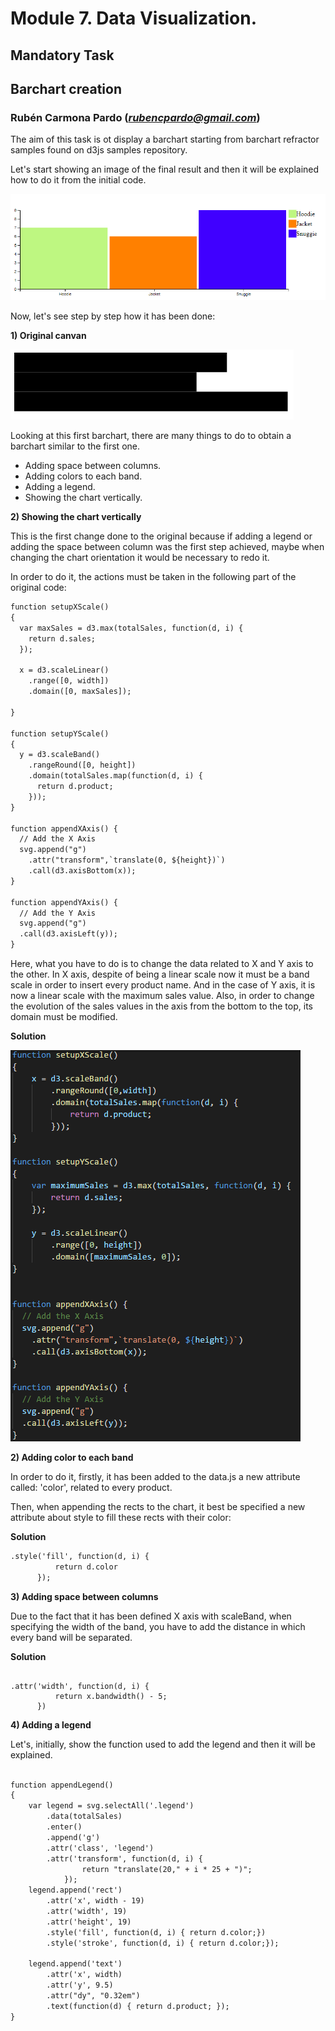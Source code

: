 # Module 7. Data Visualization.
## Mandatory Task
## Barchart creation
### Rubén Carmona Pardo (*rubencpardo@gmail.com*)

The aim of this task is ot display a barchart starting from barchart refractor samples found on d3js samples repository.

Let's start showing an image of the final result and then it will be explained how to do it from the initial code.

![FinalResult](./pictures/FinalResult.PNG "BarChart")

Now, let's see step by step how it has been done:

**1) Original canvan**



![Original](./pictures/original.png "BarChart Original")


Looking at this first barchart, there are many things to do to obtain a barchart similar to the first one.
* Adding space between columns.
* Adding colors to each band.
* Adding a legend.
* Showing the chart vertically.

**2) Showing the chart vertically**

This is the first change done to the original because if adding a legend or adding the space between column was the first step achieved, maybe when changing the chart orientation it would be necessary to redo it.

In order to do it, the actions must be taken in the following part of the original code:

```diff
function setupXScale()
{
  var maxSales = d3.max(totalSales, function(d, i) {
    return d.sales;
  });

  x = d3.scaleLinear()
    .range([0, width])
    .domain([0, maxSales]);

}

function setupYScale()
{
  y = d3.scaleBand()
    .rangeRound([0, height])
    .domain(totalSales.map(function(d, i) {
      return d.product;
    }));
}

function appendXAxis() {
  // Add the X Axis
  svg.append("g")
    .attr("transform",`translate(0, ${height})`)
    .call(d3.axisBottom(x));
}

function appendYAxis() {
  // Add the Y Axis
  svg.append("g")
  .call(d3.axisLeft(y));
}
```

Here, what you have to do is to change the data related to X and Y axis to the other. In X axis, despite of being a linear scale now it must be a band scale in order to insert every product name. And in the case of Y axis, it is now a linear scale with the maximum sales value. Also, in order to change the evolution of the sales values in the axis from the bottom to the top, its domain must be modified. 

**Solution**


![Solution1](./pictures/solution1.PNG "Solution 1")

**2) Adding color to each band**

In order to do it, firstly, it has been added to the data.js a new attribute called: 'color', related to every product.

Then, when appending the rects to the chart, it best be specified a new attribute about style to fill these rects with their color:

**Solution**

```diff
.style('fill', function(d, i) {
          return d.color
      });

```
**3) Adding space between columns**

Due to the fact that it has been defined X axis with scaleBand, when specifying the width of the band, you have to add the distance in which every band will be separated.

**Solution**
```dif

.attr('width', function(d, i) {
          return x.bandwidth() - 5;
      })

```

**4) Adding a legend**

Let's, initially, show the function used to add the legend and then it will be explained.

```diff

function appendLegend()
{
    var legend = svg.selectAll('.legend')
        .data(totalSales)
        .enter()
        .append('g')
        .attr('class', 'legend')
        .attr('transform', function(d, i) { 
                return "translate(20," + i * 25 + ")"; 
            });
    legend.append('rect')
        .attr('x', width - 19)
        .attr('width', 19)
        .attr('height', 19)
        .style('fill', function(d, i) { return d.color;})
        .style('stroke', function(d, i) { return d.color;});

    legend.append('text')
        .attr('x', width)
        .attr('y', 9.5)
        .attr("dy", "0.32em")
        .text(function(d) { return d.product; });
}

```